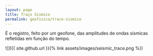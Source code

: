 ```yaml
---
layout: page
title: Traço Sísmico
permalink: geofisica/traco-sismico
---
```


É o registro, feito por um geofone, das amplitudes de ondas sísmicas refletidas em função do tempo.

![]({{ site.github.url }}{% link assets/images/seismic_trace.png %})
